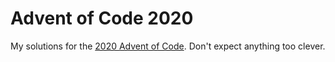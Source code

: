 # Advent of Code 2020

My solutions for the [2020 Advent of Code](https://adventofcode.com/2020). Don't expect anything too clever.
